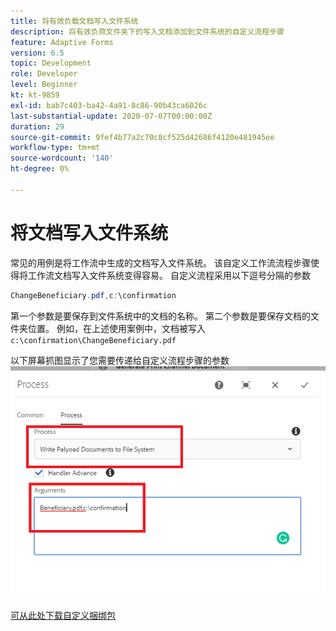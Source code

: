 ```yaml
---
title: 将有效负载文档写入文件系统
description: 将有效负荷文件夹下的写入文档添加到文件系统的自定义流程步骤
feature: Adaptive Forms
version: 6.5
topic: Development
role: Developer
level: Beginner
kt: kt-9859
exl-id: bab7c403-ba42-4a91-8c86-90b43ca6026c
last-substantial-update: 2020-07-07T00:00:00Z
duration: 29
source-git-commit: 9fef4b77a2c70c8cf525d42686f4120e481945ee
workflow-type: tm+mt
source-wordcount: '140'
ht-degree: 0%

---
```


# 将文档写入文件系统

常见的用例是将工作流中生成的文档写入文件系统。
该自定义工作流流程步骤使得将工作流文档写入文件系统变得容易。
自定义流程采用以下逗号分隔的参数

```java
ChangeBeneficiary.pdf,c:\confirmation
```

第一个参数是要保存到文件系统中的文档的名称。 第二个参数是要保存文档的文件夹位置。 例如，在上述使用案例中，文档被写入 `c:\confirmation\ChangeBeneficiary.pdf`

以下屏幕抓图显示了您需要传递给自定义流程步骤的参数
![write-payload-file-system](assets/write-payload-file-system.png)

[可从此处下载自定义捆绑包](/help/forms/assets/common-osgi-bundles/SetValueApp.core-1.0-SNAPSHOT.jar)
